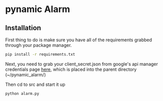 # pynamic Alarm

## Installation
First thing to do is make sure you have all of the requirements grabbed
through your package manager.
```bash
pip install -r requirements.txt
```
Next, you need to grab your client_secret.json from google's api manager
credentials page [here](https://console.developers.google.com/apis/credentials?project=windy-planet-142714), which is placed into the parent
directory (~/pynamic_alarm/)

Then cd to src and start it up
```bash
python alarm.py
```
